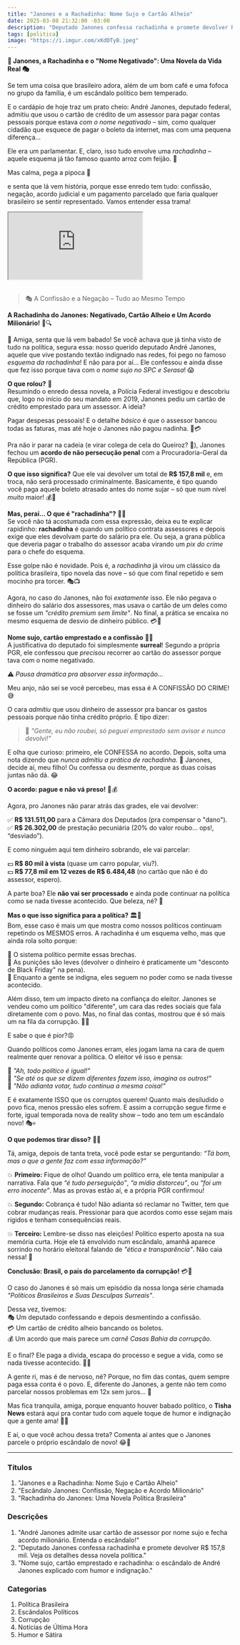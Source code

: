 ```yaml
---
title: "Janones e a Rachadinha: Nome Sujo e Cartão Alheio"
date: 2025-03-08 21:32:00 -03:00
description: "Deputado Janones confessa rachadinha e promete devolver R$ 157,8 mil. Veja os detalhes dessa novela política."
tags: [politica]
image: "https://i.imgur.com/xKdDTyB.jpeg"
---
```


 **💸 Janones, a Rachadinha e o "Nome Negativado": Uma Novela da Vida Real 🎭**

Se tem uma coisa que brasileiro adora, além de um bom café e uma fofoca no grupo da família, é um escândalo político bem temperado. 

E o cardápio de hoje traz um prato cheio: André Janones, deputado federal, admitiu que usou o cartão de crédito de um assessor para pagar contas pessoais porque estava *com o nome negativado* – sim, como qualquer cidadão que esquece de pagar o boleto da internet, mas com uma pequena diferença… 

Ele era um parlamentar. E, claro, isso tudo envolve uma *rachadinha* – aquele esquema já tão famoso quanto arroz com feijão. 🍛  

Mas calma, pega a pipoca 🍿 

e senta que lá vem história, porque esse enredo tem tudo: confissão, negação, acordo judicial e um pagamento parcelado que faria qualquer brasileiro se sentir representado. Vamos entender essa trama!  

<!-- YouTube Player -->
<div class="player">
<div class="plyr__video-embed" id="player-youtube">
<iframe src="https://www.youtube.com/embed/bUVLp05G1SY" allowfullscreen allow="autoplay" ></iframe>
</div>
</div>
<br/>

> 🎭 A Confissão e a Negação – Tudo ao Mesmo Tempo

 **A Rachadinha do Janones: Negativado, Cartão Alheio e Um Acordo Milionário!** 💸🔍  

👀 Amiga, senta que lá vem babado! Se você achava que já tinha visto de tudo na política, segura essa: nosso querido deputado André Janones, aquele que vive postando textão indignado nas redes, foi pego no famoso *esquema da rachadinha*! E não para por aí… Ele confessou e ainda disse que fez isso porque tava com o *nome sujo no SPC e Serasa*! 😱  

**O que rolou?** 📜  
Resumindo o enredo dessa novela, a Polícia Federal investigou e descobriu que, logo no início do seu mandato em 2019, Janones pediu um cartão de crédito emprestado para um assessor. A ideia? 

Pagar despesas pessoais! E o detalhe *básico* é que o assessor bancou todas as faturas, mas até hoje o Janones não pagou nadinha. 🤡💳  

Pra não ir parar na cadeia (e virar colega de cela do Queiroz? 👀), Janones fechou um **acordo de não persecução penal** com a Procuradoria-Geral da República (PGR). 

**O que isso significa?** 
Que ele vai devolver um total de **R$ 157,8 mil** e, em troca, não será processado criminalmente. Basicamente, é tipo quando você paga aquele boleto atrasado antes do nome sujar – só que num nível *muito* maior! 💰🏦  


**Mas, peraí… O que é "rachadinha"?** 🤔💸  
Se você não tá acostumada com essa expressão, deixa eu te explicar rapidinho: **rachadinha** é quando um político contrata assessores e depois exige que eles devolvam parte do salário pra ele. Ou seja, a grana pública que deveria pagar o trabalho do assessor acaba virando um *pix do crime* para o chefe do esquema.  

Esse golpe não é novidade. Pois é, a *rachadinha* já virou um clássico da política brasileira, tipo novela das nove – só que com final repetido e sem mocinho pra torcer. 🎭📺  

Agora, no caso do Janones, não foi *exatamente* isso. Ele não pegava o dinheiro do salário dos assessores, mas usava o cartão de um deles como se fosse um *"crédito premium sem limite"*. No final, a prática se encaixa no mesmo esquema de desvio de dinheiro público. 💳🚨  

**Nome sujo, cartão emprestado e a confissão** 🏦❌  
A justificativa do deputado foi simplesmente **surreal**! Segundo a própria PGR, ele confessou que *precisou* recorrer ao cartão do assessor porque tava com o nome negativado.  

⚠️ *Pausa dramática pra absorver essa informação…*  

Meu anjo, não sei se você percebeu, mas essa é A CONFISSÃO DO CRIME! 😅 

O cara *admitiu* que usou dinheiro de assessor pra bancar os gastos pessoais porque não tinha crédito próprio. É tipo dizer:  

> 📢 *"Gente, eu não roubei, só peguei emprestado sem avisar e nunca devolvi!"*  

E olha que curioso: primeiro, ele CONFESSA no acordo. Depois, solta uma nota dizendo que *nunca admitiu a prática de rachadinha*. 🤡 Janones, decide aí, meu filho! Ou confessa ou desmente, porque as duas coisas juntas não dá. 😂  

**O acordo: pague e não vá preso!** 🤝💰  

Agora, pro Janones não parar atrás das grades, ele vai devolver:  

✅ **R$ 131.511,00** para a Câmara dos Deputados (pra compensar o "dano").  
✅ **R$ 26.302,00** de prestação pecuniária (20% do valor roubo… ops!, “desviado”).  

E como ninguém aqui tem dinheiro sobrando, ele vai parcelar:  

💵 **R$ 80 mil à vista** (quase um carro popular, viu?).  
💵 **R$ 77,8 mil em 12 vezes de R$ 6.484,48** (no cartão que não é do assessor, espero).  

A parte boa? Ele **não vai ser processado** e ainda pode continuar na política como se nada tivesse acontecido. Que beleza, né? 😤  

 **Mas o que isso significa para a política?** 🏛️🔎  
Bom, esse caso é mais um que mostra como nossos políticos continuam repetindo os MESMOS erros. A rachadinha é um esquema velho, mas que ainda rola solto porque:  

🔹 O sistema político permite essas brechas.  
🔹 As punições são leves (devolver o dinheiro é praticamente um "desconto de Black Friday" na pena).  
🔹 Enquanto a gente se indigna, eles seguem no poder como se nada tivesse acontecido.  

Além disso, tem um impacto direto na confiança do eleitor. Janones se vendeu como um político "diferente", um cara das redes sociais que fala diretamente com o povo. Mas, no final das contas, mostrou que é só mais um na fila da corrupção. 🤷‍♀️  

E sabe o que é pior?😡 
 
Quando políticos como Janones erram, eles jogam lama na cara de quem realmente quer renovar a política. O eleitor vê isso e pensa:  

💭 *"Ah, todo político é igual!"*  
💭 *"Se até os que se dizem diferentes fazem isso, imagina os outros!"*  
💭 *"Não adianta votar, tudo continua a mesma coisa!"*  

E é exatamente ISSO que os corruptos querem! 
Quanto mais desiludido o povo fica, menos pressão eles sofrem. E assim a corrupção segue firme e forte, igual temporada nova de reality show 
– todo ano tem um escândalo novo! 🎭💀  

 **O que podemos tirar disso?** 🤔💡  
 
Tá, amiga, depois de tanta treta, você pode estar se perguntando: *“Tá bom, mas o que a gente faz com essa informação?”*  

💥 **Primeiro:** Fique de olho! Quando um político erra, ele tenta manipular a narrativa. Fala que *“é tudo perseguição”*, *“a mídia distorceu”*, ou *“foi um erro inocente”*. Mas as provas estão aí, e a própria PGR confirmou!  

💥 **Segundo:** Cobrança é tudo! Não adianta só reclamar no Twitter, tem que cobrar mudanças reais. Pressionar para que acordos como esse sejam mais rígidos e tenham consequências reais.  

💥 **Terceiro:** Lembre-se disso nas eleições! Político esperto aposta na sua memória curta. Hoje ele tá envolvido num escândalo, amanhã aparece sorrindo no horário eleitoral falando de *"ética e transparência"*. Não caia nessa! 🚨  

**Conclusão: Brasil, o país do parcelamento da corrupção!** 💳💸  

O caso do Janones é só mais um episódio da nossa longa série chamada *"Políticos Brasileiros e Suas Desculpas Surreais"*.  

Dessa vez, tivemos:  
🎭 Um deputado confessando e depois desmentindo a confissão.  
💳 Um cartão de crédito alheio bancando os boletos.  
💰 Um acordo que mais parece um *carnê Casas Bahia da corrupção*.  

E o final? Ele paga a dívida, escapa do processo e segue a vida, como se nada tivesse acontecido. 🤡👏  

A gente ri, mas é de nervoso, né? Porque, no fim das contas, quem sempre paga essa conta é o povo. E, diferente do Janones, a gente não tem como parcelar nossos problemas em 12x sem juros… 😤  

Mas fica tranquila, amiga, porque enquanto houver babado político, o **Tisha News** estará aqui pra contar tudo com aquele toque de humor e indignação que a gente ama! 💅🔥  

E aí, o que você achou dessa treta? Comenta aí antes que o Janones parcele o próprio escândalo de novo! 😂💬

---

### Títulos
1. "Janones e a Rachadinha: Nome Sujo e Cartão Alheio"
2. "Escândalo Janones: Confissão, Negação e Acordo Milionário"
3. "Rachadinha do Janones: Uma Novela Política Brasileira"

### Descrições
1. "André Janones admite usar cartão de assessor por nome sujo e fecha acordo milionário. Entenda o escândalo!"
2. "Deputado Janones confessa rachadinha e promete devolver R$ 157,8 mil. Veja os detalhes dessa novela política."
3. "Nome sujo, cartão emprestado e rachadinha: o escândalo de André Janones explicado com humor e indignação."

### Categorias
1. Política Brasileira
2. Escândalos Políticos
3. Corrupção
4. Notícias de Última Hora
5. Humor e Sátira


